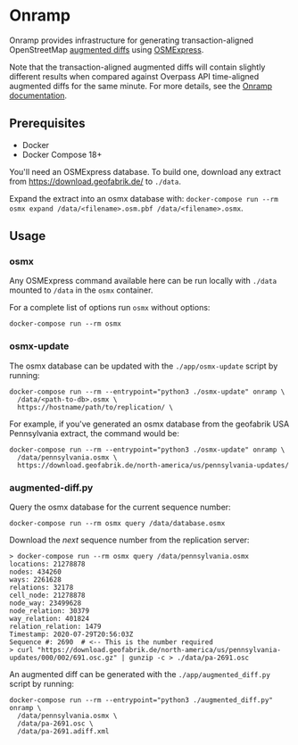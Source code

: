 # Onramp

Onramp provides infrastructure for generating transaction-aligned OpenStreetMap [augmented diffs](https://wiki.openstreetmap.org/wiki/Overpass_API/Augmented_Diffs) using [OSMExpress](https://github.com/protomaps/OSMExpress).

Note that the transaction-aligned augmented diffs will contain slightly different results when compared against Overpass API time-aligned augmented diffs for the same minute. For more details, see the [Onramp documentation](./docs/index.md).

## Prerequisites

- Docker
- Docker Compose 18+

You'll need an OSMExpress database. To build one, download any extract from https://download.geofabrik.de/ to `./data`.

Expand the extract into an osmx database with: `docker-compose run --rm osmx expand /data/<filename>.osm.pbf /data/<filename>.osmx`.

## Usage

### osmx

Any OSMExpress command available here can be run locally with `./data` mounted to `/data` in the `osmx` container.

For a complete list of options run `osmx` without options:

```shell
docker-compose run --rm osmx
```

### osmx-update

The osmx database can be updated with the `./app/osmx-update` script by running:

```shell
docker-compose run --rm --entrypoint="python3 ./osmx-update" onramp \
  /data/<path-to-db>.osmx \
  https://hostname/path/to/replication/ \
```

For example, if you've generated an osmx database from the geofabrik USA Pennsylvania extract, the command would be:

```shell
docker-compose run --rm --entrypoint="python3 ./osmx-update" onramp \
  /data/pennsylvania.osmx \
  https://download.geofabrik.de/north-america/us/pennsylvania-updates/
```

### augmented-diff.py

Query the osmx database for the current sequence number:

```shell
docker-compose run --rm osmx query /data/database.osmx
```

Download the _next_ sequence number from the replication server:

```
> docker-compose run --rm osmx query /data/pennsylvania.osmx
locations: 21278878
nodes: 434260
ways: 2261628
relations: 32178
cell_node: 21278878
node_way: 23499628
node_relation: 30379
way_relation: 401824
relation_relation: 1479
Timestamp: 2020-07-29T20:56:03Z
Sequence #: 2690  # <-- This is the number required
> curl "https://download.geofabrik.de/north-america/us/pennsylvania-updates/000/002/691.osc.gz" | gunzip -c > ./data/pa-2691.osc
```

An augmented diff can be generated with the `./app/augmented_diff.py` script by running:

```shell
docker-compose run --rm --entrypoint="python3 ./augmented_diff.py" onramp \
  /data/pennsylvania.osmx \
  /data/pa-2691.osc \
  /data/pa-2691.adiff.xml
```
